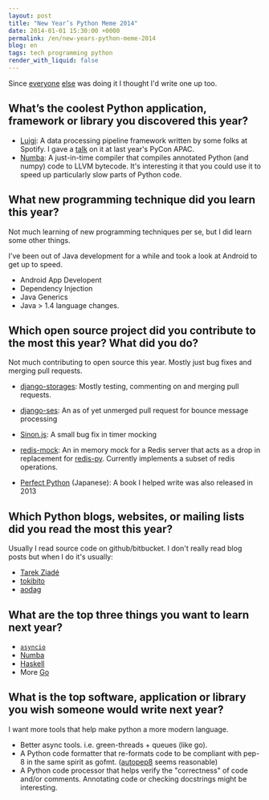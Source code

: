 ```yaml
---
layout: post
title: "New Year’s Python Meme 2014"
date: 2014-01-01 15:30:00 +0000
permalink: /en/new-years-python-meme-2014
blog: en
tags: tech programming python
render_with_liquid: false
---
```


Since [everyone](http://blog.hirokiky.org/2013/12/31/new_years_python_meme_2013.html) [else](http://pelican.aodag.jp/new-years-python-meme-2014.html) was doing it I thought I'd write one up too.

## What’s the coolest Python application, framework or library you discovered this year?

- [Luigi](https://github.com/spotify/luigi): A data processing pipeline framework written by some folks at Spotify. I gave a [talk](http://www.youtube.com/watch?v=iwUbKPFtQRA) on it at last year's PyCon APAC.
- [Numba](http://numba.pydata.org/): A just-in-time compiler that compiles annotated Python (and numpy) code to LLVM bytecode. It's interesting it that you could use it to speed up particularly slow parts of Python code.

## What new programming technique did you learn this year?

Not much learning of new programming techniques per se, but I did learn some other things.

I've been out of Java development for a while and took a look at Android to get up to speed.

- Android App Developent
- Dependency Injection
- Java Generics
- Java > 1.4 language changes.

## Which open source project did you contribute to the most this year? What did you do?

Not much contributing to open source this year. Mostly just bug fixes and merging pull requests.

- [django-storages](https://bitbucket.org/david/django-storages): Mostly testing, commenting on and merging pull requests.
- [django-ses](https://github.com/hmarr/django-ses/pull/52): An as of yet unmerged pull request for bounce message processing
- [Sinon.js](https://github.com/cjohansen/Sinon.JS): A small bug fix in timer mocking
- [redis-mock](https://github.com/connpass/redis-mock): An in memory mock for a Redis server that acts as a drop in replacement for [redis-py](https://github.com/andymccurdy/redis-py). Currently implements a subset of redis operations.

- [Perfect Python](http://gihyo.jp/book/2013/978-4-7741-5539-5?ard=1388556176) (Japanese): A book I helped write was also released in 2013

## Which Python blogs, websites, or mailing lists did you read the most this year?

Usually I read source code on github/bitbucket. I don't really read blog posts but when I do it's usually:

- [Tarek Ziadé](http://ziade.org/)
- [tokibito](http://d.hatena.ne.jp/nullpobug/)
- [aodag](http://pelican.aodag.jp/)

## What are the top three things you want to learn next year?

- [`asyncio`](http://docs.python.org/3.4/library/asyncio.html)
- [Numba](http://numba.pydata.org/)
- [Haskell](http://www.haskell.org/)
- More [Go](http://www.golang.org/)

## What is the top software, application or library you wish someone would write next year?

I want more tools that help make python a more modern language.

- Better async tools. i.e. green-threads + queues (like go).
- A Python code formatter that re-formats code to be compliant with pep-8 in the same spirit as gofmt. ([autopep8](https://pypi.python.org/pypi/autopep8/) seems reasonable)
- A Python code processor that helps verify the "correctness" of code and/or comments. Annotating code or checking docstrings might be interesting.
